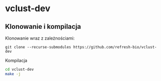 # vclust-dev

## Klonowanie i kompilacja
Klonowanie wraz z zależnościami:

`git clone --recurse-submodules https://github.com/refresh-bio/vclust-dev`

Kompilacja

```bash
cd vclust-dev
make -j
```
